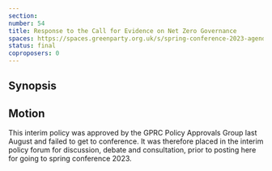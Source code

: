 ```yaml
---
section:
number: 54
title: Response to the Call for Evidence on Net Zero Governance
spaces: https://spaces.greenparty.org.uk/s/spring-conference-2023-agenda-forum/?contentId=119392
status: final
coproposers: 0
---
```

## Synopsis

## Motion
This interim policy was approved by the GPRC Policy Approvals Group last August and failed to get to conference. It was therefore placed in the interim policy forum for discussion, debate and consultation, prior to posting here for going to spring conference 2023.
